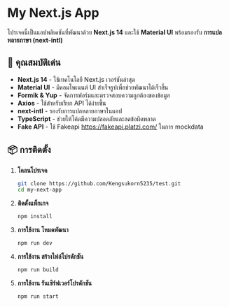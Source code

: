 # My Next.js App

โปรเจคนี้เป็นแอปพลิเคชันที่พัฒนาด้วย **Next.js 14** และใช้ **Material UI** พร้อมรองรับ **การแปลหลายภาษา (next-intl)**

## 🚀 คุณสมบัติเด่น

- **Next.js 14** - ใช้เทคโนโลยี Next.js เวอร์ชันล่าสุด
- **Material UI** - มีคอมโพเนนต์ UI สำเร็จรูปเพื่อช่วยพัฒนาได้เร็วขึ้น
- **Formik & Yup** - จัดการฟอร์มและตรวจสอบความถูกต้องของข้อมูล
- **Axios** - ใช้สำหรับเรียก API ได้ง่ายขึ้น
- **next-intl** - รองรับการแปลหลายภาษาในแอป
- **TypeScript** - ช่วยให้โค้ดมีความปลอดภัยและลดข้อผิดพลาด
- **Fake API** - ใช้ Fakeapi https://fakeapi.platzi.com/ ในการ mockdata

## 📦 การติดตั้ง

1. **โคลนโปรเจค**
   ```sh
   git clone https://github.com/Kengsukorn5235/test.git
   cd my-next-app

2. **ติดตั้งแพ็กเกจ**
   ```sh
   npm install

3. **การใช้งาน โหมดพัฒนา**
   ```sh
   npm run dev
   
4. **การใช้งาน สร้างไฟล์โปรดักชัน**
   ```sh
   npm run build
   
5. **การใช้งาน รันเซิร์ฟเวอร์โปรดักชัน**
   ```sh
   npm run start